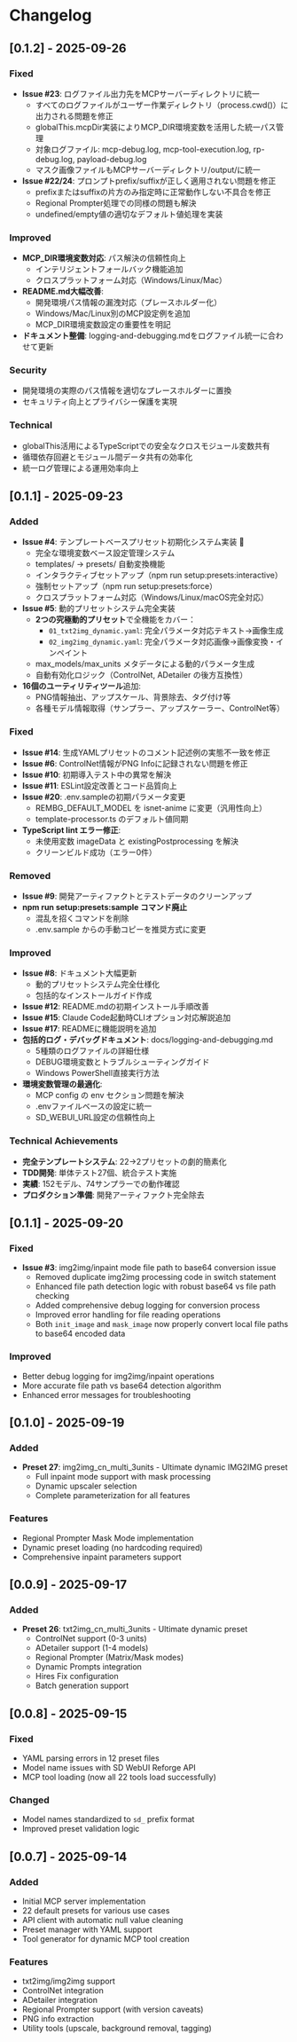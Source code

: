 # Changelog

## [0.1.2] - 2025-09-26

### Fixed
- **Issue #23**: ログファイル出力先をMCPサーバーディレクトリに統一
  - すべてのログファイルがユーザー作業ディレクトリ（process.cwd()）に出力される問題を修正
  - globalThis.mcpDir実装によりMCP_DIR環境変数を活用した統一パス管理
  - 対象ログファイル: mcp-debug.log, mcp-tool-execution.log, rp-debug.log, payload-debug.log
  - マスク画像ファイルもMCPサーバーディレクトリ/output/に統一
- **Issue #22/24**: プロンプトprefix/suffixが正しく適用されない問題を修正
  - prefixまたはsuffixの片方のみ指定時に正常動作しない不具合を修正
  - Regional Prompter処理での同様の問題も解決
  - undefined/empty値の適切なデフォルト値処理を実装

### Improved
- **MCP_DIR環境変数対応**: パス解決の信頼性向上
  - インテリジェントフォールバック機能追加
  - クロスプラットフォーム対応（Windows/Linux/Mac）
- **README.md大幅改善**:
  - 開発環境パス情報の漏洩対応（プレースホルダー化）
  - Windows/Mac/Linux別のMCP設定例を追加
  - MCP_DIR環境変数設定の重要性を明記
- **ドキュメント整備**: logging-and-debugging.mdをログファイル統一に合わせて更新

### Security
- 開発環境の実際のパス情報を適切なプレースホルダーに置換
- セキュリティ向上とプライバシー保護を実現

### Technical
- globalThis活用によるTypeScriptでの安全なクロスモジュール変数共有
- 循環依存回避とモジュール間データ共有の効率化
- 統一ログ管理による運用効率向上

## [0.1.1] - 2025-09-23

### Added
- **Issue #4**: テンプレートベースプリセット初期化システム実装 🚀
  - 完全な環境変数ベース設定管理システム
  - templates/ → presets/ 自動変換機能
  - インタラクティブセットアップ（npm run setup:presets:interactive）
  - 強制セットアップ（npm run setup:presets:force）
  - クロスプラットフォーム対応（Windows/Linux/macOS完全対応）
- **Issue #5**: 動的プリセットシステム完全実装
  - **2つの究極動的プリセット**で全機能をカバー：
    - `01_txt2img_dynamic.yaml`: 完全パラメータ対応テキスト→画像生成
    - `02_img2img_dynamic.yaml`: 完全パラメータ対応画像→画像変換・インペイント
  - max_models/max_units メタデータによる動的パラメータ生成
  - 自動有効化ロジック（ControlNet, ADetailer の後方互換性）
- **16個のユーティリティツール**追加:
  - PNG情報抽出、アップスケール、背景除去、タグ付け等
  - 各種モデル情報取得（サンプラー、アップスケーラー、ControlNet等）

### Fixed
- **Issue #14**: 生成YAMLプリセットのコメント記述例の実態不一致を修正
- **Issue #6**: ControlNet情報がPNG Infoに記録されない問題を修正
- **Issue #10**: 初期導入テスト中の異常を解決
- **Issue #11**: ESLint設定改善とコード品質向上
- **Issue #20**: .env.sampleの初期パラメータ変更
  - REMBG_DEFAULT_MODEL を isnet-anime に変更（汎用性向上）
  - template-processor.ts のデフォルト値同期
- **TypeScript lint エラー修正**:
  - 未使用変数 imageData と existingPostprocessing を解決
  - クリーンビルド成功（エラー0件）

### Removed
- **Issue #9**: 開発アーティファクトとテストデータのクリーンアップ
- **npm run setup:presets:sample コマンド廃止**
  - 混乱を招くコマンドを削除
  - .env.sample からの手動コピーを推奨方式に変更

### Improved
- **Issue #8**: ドキュメント大幅更新
  - 動的プリセットシステム完全仕様化
  - 包括的なインストールガイド作成
- **Issue #12**: README.mdの初期インストール手順改善
- **Issue #15**: Claude Code起動時CLIオプション対応解説追加
- **Issue #17**: READMEに機能説明を追加
- **包括的ログ・デバッグドキュメント**: docs/logging-and-debugging.md
  - 5種類のログファイルの詳細仕様
  - DEBUG環境変数とトラブルシューティングガイド
  - Windows PowerShell直接実行方法
- **環境変数管理の最適化**:
  - MCP config の env セクション問題を解決
  - .envファイルベースの設定に統一
  - SD_WEBUI_URL設定の信頼性向上

### Technical Achievements
- **完全テンプレートシステム**: 22→2プリセットの劇的簡素化
- **TDD開発**: 単体テスト27個、統合テスト実施
- **実績**: 152モデル、74サンプラーでの動作確認
- **プロダクション準備**: 開発アーティファクト完全除去

## [0.1.1] - 2025-09-20

### Fixed
- **Issue #3**: img2img/inpaint mode file path to base64 conversion issue
  - Removed duplicate img2img processing code in switch statement
  - Enhanced file path detection logic with robust base64 vs file path checking
  - Added comprehensive debug logging for conversion process
  - Improved error handling for file reading operations
  - Both `init_image` and `mask_image` now properly convert local file paths to base64 encoded data

### Improved
- Better debug logging for img2img/inpaint operations
- More accurate file path vs base64 detection algorithm
- Enhanced error messages for troubleshooting

## [0.1.0] - 2025-09-19

### Added
- **Preset 27**: img2img_cn_multi_3units - Ultimate dynamic IMG2IMG preset
  - Full inpaint mode support with mask processing
  - Dynamic upscaler selection
  - Complete parameterization for all features

### Features
- Regional Prompter Mask Mode implementation
- Dynamic preset loading (no hardcoding required)
- Comprehensive inpaint parameters support

## [0.0.9] - 2025-09-17

### Added
- **Preset 26**: txt2img_cn_multi_3units - Ultimate dynamic preset
  - ControlNet support (0-3 units)
  - ADetailer support (1-4 models)
  - Regional Prompter (Matrix/Mask modes)
  - Dynamic Prompts integration
  - Hires Fix configuration
  - Batch generation support

## [0.0.8] - 2025-09-15

### Fixed
- YAML parsing errors in 12 preset files
- Model name issues with SD WebUI Reforge API
- MCP tool loading (now all 22 tools load successfully)

### Changed
- Model names standardized to `sd_` prefix format
- Improved preset validation logic

## [0.0.7] - 2025-09-14

### Added
- Initial MCP server implementation
- 22 default presets for various use cases
- API client with automatic null value cleaning
- Preset manager with YAML support
- Tool generator for dynamic MCP tool creation

### Features
- txt2img/img2img support
- ControlNet integration
- ADetailer integration
- Regional Prompter support (with version caveats)
- PNG info extraction
- Utility tools (upscale, background removal, tagging)